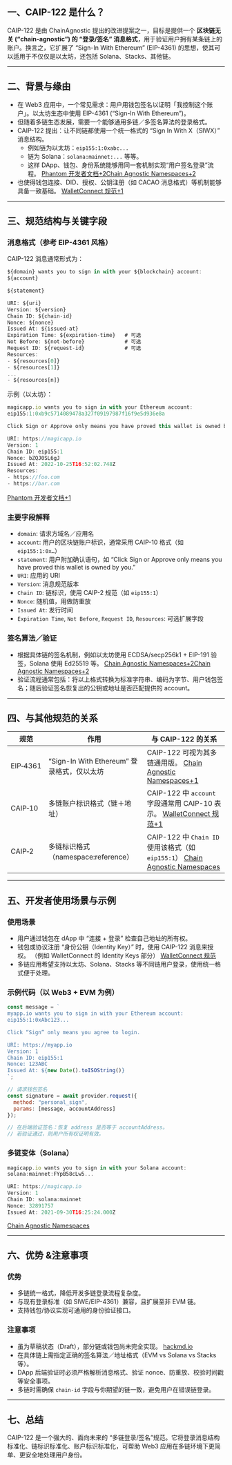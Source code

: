 ## 一、CAIP-122 是什么？

CAIP-122 是由 ChainAgnostic 提出的改进提案之一，目标是提供一个 **区块链无关 (“chain-agnostic”) 的 “登录/签名” 消息格式**，用于验证用户拥有某条链上的账户。换言之，它扩展了 “Sign-In With Ethereum” (EIP-4361) 的思想，使其可以适用于不仅仅是以太坊，还包括 Solana、Stacks、其他链。

------

## 二、背景与缘由

- 在 Web3 应用中，一个常见需求：用户用钱包签名以证明「我控制这个账户」。以太坊生态中使用 EIP-4361 (“Sign-In With Ethereum”)。
- 但随着多链生态发展，需要一个能够通用多链／多签名算法的登录格式。
- CAIP-122 提出：让不同链都使用一个统一格式的 “Sign In With X（SIWX）” 消息结构。
  - 例如链为以太坊：`eip155:1:0xabc...`
  - 链为 Solana：`solana:mainnet:...`  等等。
  - 这样 DApp、钱包、身份系统能够用同一套机制实现“用户签名登录”流程。 [Phantom 开发者文档+2Chain Agnostic Namespaces+2](https://docs.phantom.com/developer-powertools/signing-a-message?utm_source=chatgpt.com)
- 也使得钱包连接、DID、授权、公钥注册（如 CACAO 消息格式）等机制能够具备一致基础。 [WalletConnect 规范+1](https://specs.walletconnect.com/2.0/specs/clients/core/identity/identity-keys?utm_source=chatgpt.com)

------

## 三、规范结构与关键字段

### 消息格式（参考 EIP-4361 风格）

CAIP-122 消息通常形式为：

```js
${domain} wants you to sign in with your ${blockchain} account:
${account}

${statement}

URI: ${uri}
Version: ${version}
Chain ID: ${chain-id}
Nonce: ${nonce}
Issued At: ${issued-at}
Expiration Time: ${expiration-time}   # 可选
Not Before: ${not-before}             # 可选
Request ID: ${request-id}             # 可选
Resources:
- ${resources[0]}
- ${resources[1]}
...
- ${resources[n]}
```

示例（以太坊）：

```js
magicapp.io wants you to sign in with your Ethereum account:
eip155:1:0xb9c5714089478a327f09197987f16f9e5d936e8a

Click Sign or Approve only means you have proved this wallet is owned by you.

URI: https://magicapp.io
Version: 1
Chain ID: eip155:1
Nonce: bZQJ0SL6gJ
Issued At: 2022-10-25T16:52:02.748Z
Resources:
- https://foo.com
- https://bar.com
```

[Phantom 开发者文档+1](https://docs.phantom.com/developer-powertools/signing-a-message?utm_source=chatgpt.com)

### 主要字段解释

- `domain`: 请求方域名／应用名
- `account`: 用户的区块链账户标识，通常采用 CAIP-10 格式（如 `eip155:1:0x…`）
- `statement`: 用户附加确认语句，如 “Click Sign or Approve only means you have proved this wallet is owned by you.”
- `URI`: 应用的 URI
- `Version`: 消息规范版本
- `Chain ID`: 链标识，使用 CAIP-2 规范（如 `eip155:1`）
- `Nonce`: 随机值，用做防重放
- `Issued At`: 发行时间
- `Expiration Time`, `Not Before`, `Request ID`, `Resources`: 可选扩展字段

### 签名算法／验证

- 根据具体链的签名机制，例如以太坊使用 ECDSA/secp256k1 + EIP-191 验签，Solana 使用 Ed25519 等。 [Chain Agnostic Namespaces+2Chain Agnostic Namespaces+2](https://namespaces.chainagnostic.org/solana/caip122?utm_source=chatgpt.com)
- 验证流程通常包括：将以上格式转换为标准字符串、编码为字节、用户钱包签名；随后验证签名恢复出的公钥或地址是否匹配提供的 account。

------

## 四、与其他规范的关系

| 规范     | 作用                                       | 与 CAIP-122 的关系                                           |
| -------- | ------------------------------------------ | ------------------------------------------------------------ |
| EIP‑4361 | “Sign-In With Ethereum” 登录格式，仅以太坊 | CAIP-122 可视为其多链通用版。 [Chain Agnostic Namespaces+1](https://namespaces.chainagnostic.org/eip155/caip122?utm_source=chatgpt.com) |
| CAIP‑10  | 多链账户标识格式（链＋地址）               | CAIP-122 中 `account` 字段通常用 CAIP-10 表示。 [WalletConnect 规范+1](https://specs.walletconnect.com/2.0/specs/clients/core/identity/identity-keys?utm_source=chatgpt.com) |
| CAIP‑2   | 多链标识格式（namespace:reference）        | CAIP-122 中 `Chain ID` 使用该格式（如 `eip155:1`） [Chain Agnostic Namespaces](https://namespaces.chainagnostic.org/eip155/caip122?utm_source=chatgpt.com) |

------

##  五、开发者使用场景与示例

### 使用场景

- 用户通过钱包在 dApp 中 “连接 + 登录” 检查自己地址的所有权。
- 钱包或协议注册 “身份公钥（Identity Key）” 时，使用 CAIP-122 消息来授权。 （例如 WalletConnect 的 Identity Keys 部分） [WalletConnect 规范](https://specs.walletconnect.com/2.0/specs/clients/core/identity/identity-keys?utm_source=chatgpt.com)
- 多链应用希望支持以太坊、Solana、Stacks 等不同链用户登录，使用统一格式便于处理。

###  示例代码（以 Web3 + EVM 为例）

```js
const message = `
myapp.io wants you to sign in with your Ethereum account:
eip155:1:0xAbc123...

Click “Sign” only means you agree to login.

URI: https://myapp.io
Version: 1
Chain ID: eip155:1
Nonce: 123ABC
Issued At: ${new Date().toISOString()}
`;

// 请求钱包签名
const signature = await provider.request({
  method: "personal_sign",
  params: [message, accountAddress]
});

// 在后端验证签名：恢复 address 是否等于 accountAddress。
// 若验证通过，则用户所有权证明有效。
```

### 多链变体（Solana）

```js
magicapp.io wants you to sign in with your Solana account:
solana:mainnet:FYpB58cLw5...

URI: https://magicapp.io
Version: 1
Chain ID: solana:mainnet
Nonce: 32891757
Issued At: 2021-09-30T16:25:24.000Z
```

[Chain Agnostic Namespaces](https://namespaces.chainagnostic.org/solana/caip122?utm_source=chatgpt.com)

------

## 六、优势 &注意事项

### 优势

- 多链统一格式，降低开发多链登录流程复杂度。
- 与现有登录标准（如 SIWE/EIP-4361）兼容，且扩展至非 EVM 链。
- 支持钱包/协议实现可通用的身份验证接口。

###  注意事项

- 虽为草稿状态（Draft），部分链或钱包尚未完全实现。 [hackmd.io](https://hackmd.io/@chainagnostic/rJKQMx37i?utm_source=chatgpt.com)
- 在具体链上需指定正确的签名算法／地址格式（EVM vs Solana vs Stacks 等）。
- DApp 后端验证时必须严格解析消息格式、验证 nonce、防重放、校验时间戳等安全事项。
- 多链时需确保 `chain-id` 字段与你期望的链一致，避免用户在错误链登录。

------

## 七、总结

CAIP-122 是一个强大的、面向未来的 “多链登录/签名”规范。它将登录消息结构标准化、链标识标准化、账户标识标准化，可帮助 Web3 应用在多链环境下更简单、更安全地处理用户身份。